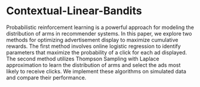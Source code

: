 # Contextual-Linear-Bandits


Probabilistic reinforcement learning is a powerful approach for
modeling the distribution of arms in recommender systems. In this
paper, we explore two methods for optimizing advertisement display
to maximize cumulative rewards. The first method involves online logistic regression to identify parameters that maximize the probability
of a click for each ad displayed. The second method utilizes Thompson Sampling with Laplace approximation to learn the distribution of
arms and select the ads most likely to receive clicks. We implement
these algorithms on simulated data and compare their performance.
